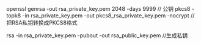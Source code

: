 
openssl
genrsa -out rsa_private_key.pem 2048 -days 9999 // 公钥
pkcs8 -topk8 -in rsa_private_key.pem -out pkcs8_rsa_private_key.pem -nocrypt
//把RSA私钥转换成PKCS8格式

rsa -in rsa_private_key.pem -pubout -out rsa_public_key.pem //生成私钥
